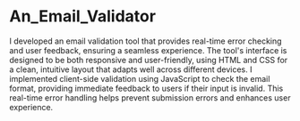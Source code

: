 # An_Email_Validator
I developed an email validation tool that provides real-time error checking and user feedback, ensuring a seamless experience. The tool's interface is designed to be both responsive and user-friendly, using HTML and CSS for a clean, intuitive layout that adapts well across different devices. I implemented client-side validation using JavaScript to check the email format, providing immediate feedback to users if their input is invalid. This real-time error handling helps prevent submission errors and enhances user experience.
